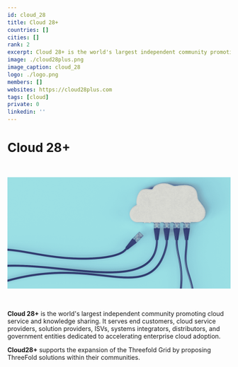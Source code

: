 ```yaml
---
id: cloud_28
title: Cloud 28+
countries: []
cities: []
rank: 2
excerpt: Cloud 28+ is the world's largest independent community promoting cloud service and knowledge sharing.
image: ./cloud28plus.png
image_caption: cloud_28
logo: ./logo.png
members: []
websites: https://cloud28plus.com
tags: [cloud]
private: 0
linkedin: ''
---
```


# Cloud 28+

<br/>

![cloud](cloud_28_2.png)

<br/>

**Cloud 28+** is the world's largest independent community promoting cloud service and knowledge sharing. It serves end customers, cloud service providers, solution providers, ISVs, systems integrators, distributors, and government entities dedicated to accelerating enterprise cloud adoption.

**Cloud28+** supports the expansion of the Threefold Grid by proposing ThreeFold solutions within their communities.

<!-- ## Support this project

## TFGrid Solution

### Roadmap -->
